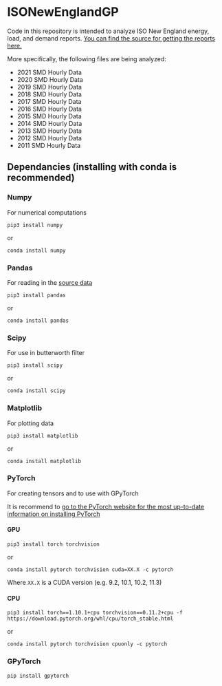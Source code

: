 # ISONewEnglandGP

Code in this repository is intended to analyze ISO New England energy, load, and demand reports. [You can find the source for getting the reports here.](https://www.iso-ne.com/isoexpress/web/reports/load-and-demand/-/tree/zone-info)

More specifically, the following files are being analyzed:

  - 2021 SMD Hourly Data
  - 2020 SMD Hourly Data
  - 2019 SMD Hourly Data
  - 2018 SMD Hourly Data
  - 2017 SMD Hourly Data
  - 2016 SMD Hourly Data
  - 2015 SMD Hourly Data
  - 2014 SMD Hourly Data
  - 2013 SMD Hourly Data
  - 2012 SMD Hourly Data
  - 2011 SMD Hourly Data

## Dependancies (installing with conda is recommended)

### Numpy
For numerical computations


    pip3 install numpy


or


    conda install numpy

### Pandas
For reading in the [source data](https://www.iso-ne.com/isoexpress/web/reports/load-and-demand/-/tree/zone-info)

    pip3 install pandas

or

    conda install pandas

### Scipy
For use in butterworth filter

    pip3 install scipy

or

    conda install scipy

### Matplotlib
For plotting data

    pip3 install matplotlib

or

    conda install matplotlib

### PyTorch
For creating tensors and to use with GPyTorch

It is recommend to [go to the PyTorch website for the most up-to-date information on installing PyTorch](https://pytorch.org)
#### GPU

    pip3 install torch torchvision

or

    conda install pytorch torchvision cuda=XX.X -c pytorch

Where `XX.X` is a CUDA version (e.g. 9.2, 10.1, 10.2, 11.3)

#### CPU

    pip3 install torch==1.10.1+cpu torchvision==0.11.2+cpu -f https://download.pytorch.org/whl/cpu/torch_stable.html

or

    conda install pytorch torchvision cpuonly -c pytorch

### GPyTorch

    pip install gpytorch
